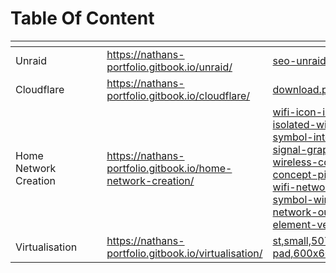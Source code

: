 # Table Of Content

<table data-view="cards"><thead><tr><th></th><th data-hidden></th><th data-hidden></th><th data-hidden data-card-target data-type="content-ref"></th><th data-hidden data-card-cover data-type="files"></th></tr></thead><tbody><tr><td>Unraid</td><td></td><td></td><td><a href="https://nathans-portfolio.gitbook.io/unraid/">https://nathans-portfolio.gitbook.io/unraid/</a></td><td><a href=".gitbook/assets/seo-unraid.png">seo-unraid.png</a></td></tr><tr><td>Cloudflare</td><td></td><td></td><td><a href="https://nathans-portfolio.gitbook.io/cloudflare/">https://nathans-portfolio.gitbook.io/cloudflare/</a></td><td><a href=".gitbook/assets/download.png">download.png</a></td></tr><tr><td>Home Network Creation</td><td></td><td></td><td><a href="https://nathans-portfolio.gitbook.io/home-network-creation/">https://nathans-portfolio.gitbook.io/home-network-creation/</a></td><td><a href=".gitbook/assets/wifi-icon-illustration-isolated-wifi-hotspot-symbol-internet-signal-graphic-design-wireless-connection-concept-pictogram-wifi-network-line-symbol-wireless-network-outluine-element-vector.webp">wifi-icon-illustration-isolated-wifi-hotspot-symbol-internet-signal-graphic-design-wireless-connection-concept-pictogram-wifi-network-line-symbol-wireless-network-outluine-element-vector.webp</a></td></tr><tr><td>Virtualisation</td><td></td><td></td><td><a href="https://nathans-portfolio.gitbook.io/virtualisation/">https://nathans-portfolio.gitbook.io/virtualisation/</a></td><td><a href=".gitbook/assets/st,small,507x507-pad,600x600,f8f8f8.jpg">st,small,507x507-pad,600x600,f8f8f8.jpg</a></td></tr></tbody></table>
